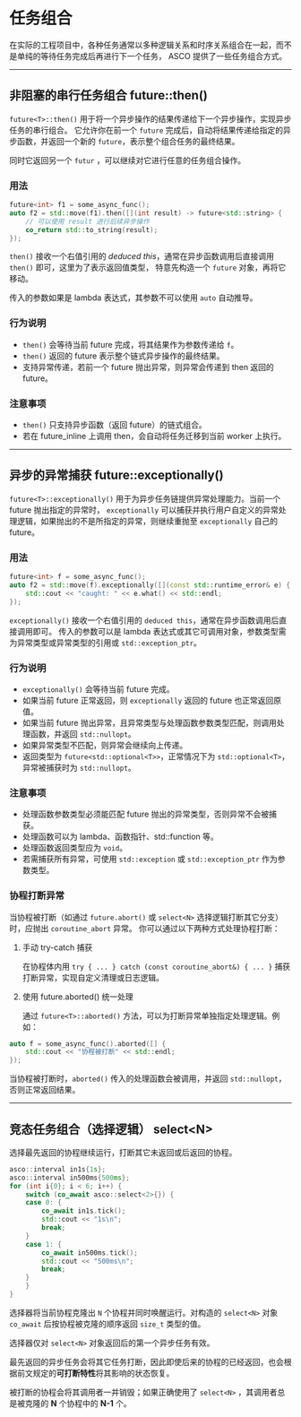 # 任务组合

在实际的工程项目中，各种任务通常以多种逻辑关系和时序关系组合在一起，而不是单纯的等待任务完成后再进行下一个任务， ASCO 提供了一些任务组合方式。

---

## 非阻塞的串行任务组合 future::then()

`future<T>::then()` 用于将一个异步操作的结果传递给下一个异步操作，实现异步任务的串行组合。
它允许你在前一个 `future` 完成后，自动将结果传递给指定的异步函数，并返回一个新的 `future`，表示整个组合任务的最终结果。

同时它返回另一个 `futur` ，可以继续对它进行任意的任务组合操作。

### 用法

```c++
future<int> f1 = some_async_func();
auto f2 = std::move(f1).then([](int result) -> future<std::string> {
    // 可以使用 result 进行后续异步操作
    co_return std::to_string(result);
});
```

`then()` 接收一个右值引用的 *deduced this*，通常在异步函数调用后直接调用 `then()`  即可，这里为了表示返回值类型，
特意先构造一个 `future` 对象，再将它移动。

传入的参数如果是 lambda 表达式，其参数不可以使用 `auto` 自动推导。

### 行为说明

* `then()` 会等待当前 future 完成，将其结果作为参数传递给 `f`。
* `then()` 返回的 future 表示整个链式异步操作的最终结果。
* 支持异常传递，若前一个 future 抛出异常，则异常会传递到 then 返回的 future。

### 注意事项

* `then()` 只支持异步函数（返回 future）的链式组合。
* 若在 future_inline 上调用 then，会自动将任务迁移到当前 worker 上执行。

---

## 异步的异常捕获 future::exceptionally()

`future<T>::exceptionally()` 用于为异步任务链提供异常处理能力。当前一个 future 抛出指定的异常时，
`exceptionally` 可以捕获并执行用户自定义的异常处理逻辑，如果抛出的不是所指定的异常，则继续重抛至 `exceptionally` 自己的 future。

### 用法

```c++
future<int> f = some_async_func();
auto f2 = std::move(f).exceptionally([](const std::runtime_error& e) {
    std::cout << "caught: " << e.what() << std::endl;
});
```

`exceptionally()` 接收一个右值引用的 `deduced this`，通常在异步函数调用后直接调用即可。
传入的参数可以是 lambda 表达式或其它可调用对象，参数类型需为异常类型或异常类型的引用或 `std::exception_ptr`。

### 行为说明

* `exceptionally()` 会等待当前 future 完成。
* 如果当前 future 正常返回，则 `exceptionally` 返回的 future 也正常返回原值。
* 如果当前 future 抛出异常，且异常类型与处理函数参数类型匹配，则调用处理函数，并返回 `std::nullopt`。
* 如果异常类型不匹配，则异常会继续向上传递。
* 返回类型为 `future<std::optional<T>>`，正常情况下为 `std::optional<T>`，异常被捕获时为 `std::nullopt`。

### 注意事项

* 处理函数参数类型必须能匹配 future 抛出的异常类型，否则异常不会被捕获。
* 处理函数可以为 lambda、函数指针、std::function 等。
* 处理函数返回类型应为 `void`。
* 若需捕获所有异常，可使用 `std::exception` 或 `std::exception_ptr` 作为参数类型。

### 协程打断异常

当协程被打断（如通过 `future.abort()` 或 `select<N>` 选择逻辑打断其它分支）时，应抛出 `coroutine_abort` 异常。
你可以通过以下两种方式处理协程打断：

1. 手动 try-catch 捕获

   在协程体内用 `try { ... } catch (const coroutine_abort&) { ... }` 捕获打断异常，实现自定义清理或日志逻辑。

2. 使用 future.aborted() 统一处理

   通过 `future<T>::aborted()` 方法，可以为打断异常单独指定处理逻辑。例如：

```c++
auto f = some_async_func().aborted([] {
    std::cout << "协程被打断" << std::endl;
});
```

当协程被打断时，`aborted()` 传入的处理函数会被调用，并返回 `std::nullopt`，否则正常返回结果。

---

## 竞态任务组合（选择逻辑） select\<N\>

选择最先返回的协程继续运行，打断其它未返回或后返回的协程。

```c++
asco::interval in1s{1s};
asco::interval in500ms{500ms};
for (int i{0}; i < 6; i++) {
    switch (co_await asco::select<2>{}) {
    case 0: {
        co_await in1s.tick();
        std::cout << "1s\n";
        break;
    }
    case 1: {
        co_await in500ms.tick();
        std::cout << "500ms\n";
        break;
    }
    }
}
```

选择器将当前协程克隆出 `N` 个协程并同时唤醒运行。对构造的 `select<N>` 对象 `co_await` 后按协程被克隆的顺序返回 `size_t` 类型的值。

选择器仅对 `select<N>` 对象返回后的第一个异步任务有效。

最先返回的异步任务会将其它任务打断，因此即使后来的协程的已经返回，也会根据前文规定的**可打断特性**将其影响的状态恢复。

被打断的协程会将其调用者一并销毁；如果正确使用了 `select<N>` ，其调用者总是被克隆的 **N** 个协程中的 **N-1** 个。
